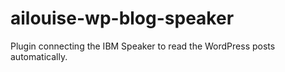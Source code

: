 # ailouise-wp-blog-speaker
Plugin connecting the IBM Speaker to read the WordPress posts automatically.
